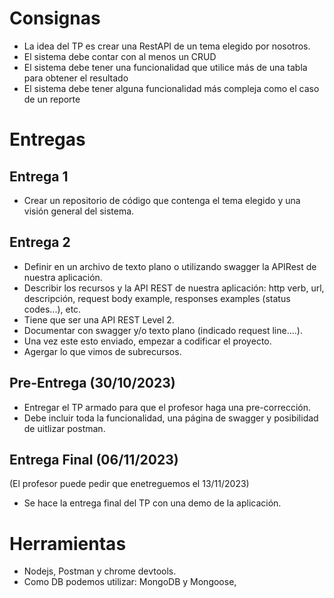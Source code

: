 # Consignas
- La idea del TP es crear una RestAPI de un tema elegido por nosotros.
- El sistema debe contar con al menos un CRUD
- El sistema debe tener una funcionalidad que utilice más de una tabla para obtener el resultado
- El sistema debe tener alguna funcionalidad más compleja como el caso de un reporte

# Entregas
## Entrega 1
- Crear un repositorio de código que contenga el tema elegido y una visión general del sistema.

## Entrega 2
- Definir en un archivo de texto plano o utilizando swagger la APIRest de nuestra aplicación.
- Describir los recursos y la API REST de nuestra aplicación: http verb, url, descripción, request body example, responses examples (status codes...), etc.
- Tiene que ser una API REST Level 2.
- Documentar con swagger y/o texto plano (indicado request line....).
- Una vez este esto enviado, empezar a codificar el proyecto.
- Agergar lo que vimos de subrecursos.

## Pre-Entrega (30/10/2023)
- Entregar el TP armado para que el profesor haga una pre-corrección.
- Debe incluir toda la funcionalidad, una página de swagger y posibilidad de uitlizar postman.
  
## Entrega Final (06/11/2023)
(El profesor puede pedir que enetreguemos el 13/11/2023)
- Se hace la entrega final del TP con una demo de la aplicación.
  
# Herramientas
- Nodejs, Postman y chrome devtools.
- Como DB podemos utilizar: MongoDB y Mongoose, 
